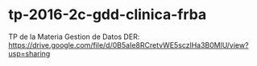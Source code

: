 # tp-2016-2c-gdd-clinica-frba
TP de la Materia Gestion de Datos
DER: https://drive.google.com/file/d/0B5aIe8RCretvWE5sczlHa3B0MlU/view?usp=sharing
